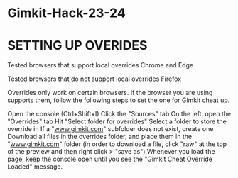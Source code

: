 # Gimkit-Hack-23-24

# SETTING UP OVERIDES

Tested browsers that support local overrides
Chrome and Edge

Tested browsers that do not support local overrides
Firefox

Overrides only work on certain browsers. If the browser you are using supports them, follow the following steps to set the one for Gimkit cheat up.

Open the console (Ctrl+Shift+I)
Click the "Sources" tab
On the left, open the "Overrides" tab
Hit "Select folder for overrides"
Select a folder to store the override in
If a "www.gimkit.com" subfolder does not exist, create one
Download all files in the overrides folder, and place them in the "www.gimkit.com" folder (in order to download a file, click "raw" at the top of the preview and then right click > "save as")
Whenever you load the page, keep the console open until you see the "Gimkit Cheat Override Loaded" message.
